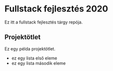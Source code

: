 # Fullstack fejlesztés 2020

Ez itt a fullstack fejlesztés tárgy repója.

## Projektötlet

Ez egy példa projektötlet.

- ez egy lista első eleme
- ez egy lista második eleme

